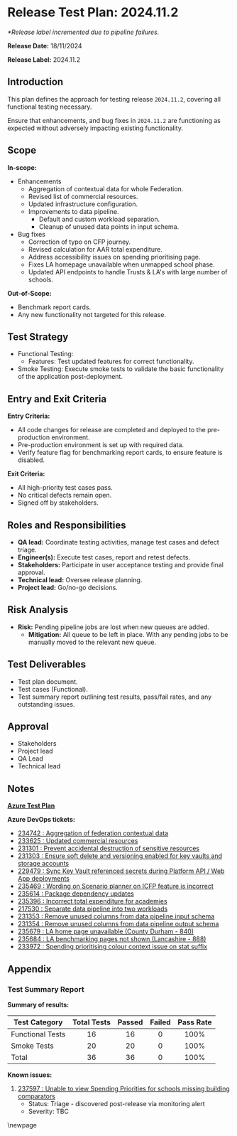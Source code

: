 # Release Test Plan: 2024.11.2

_*Release label incremented due to pipeline failures._

**Release Date:** 18/11/2024

**Release Label:** 2024.11.2

## Introduction

This plan defines the approach for testing release `2024.11.2`, covering all functional testing necessary.

Ensure that enhancements, and bug fixes in `2024.11.2` are functioning as expected without adversely impacting existing
functionality.

## Scope

**In-scope:**

- Enhancements
  - Aggregation of contextual data for whole Federation.
  - Revised list of commercial resources.
  - Updated infrastructure configuration.
  - Improvements to data pipeline.
    - Default and custom workload separation.
    - Cleanup of unused data points in input schema.
- Bug fixes
  - Correction of typo on CFP journey.
  - Revised calculation for AAR total expenditure.
  - Address accessibility issues on spending prioritising page.
  - Fixes LA homepage unavailable when unmapped school phase.
  - Updated API endpoints to handle Trusts & LA's with large number of schools.

**Out-of-Scope:**

- Benchmark report cards.
- Any new functionality not targeted for this release.

## Test Strategy

- Functional Testing:
  - Features: Test updated features for correct functionality.
- Smoke Testing: Execute smoke tests to validate the basic functionality of the application post-deployment.

## Entry and Exit Criteria

**Entry Criteria:**

- All code changes for release are completed and deployed to the pre-production environment.
- Pre-production environment is set up with required data.
- Verify feature flag for benchmarking report cards, to ensure feature is disabled.

**Exit Criteria:**

- All high-priority test cases pass.
- No critical defects remain open.
- Signed off by stakeholders.

## Roles and Responsibilities

- **QA lead:** Coordinate testing activities, manage test cases and defect triage.
- **Engineer(s):** Execute test cases, report and retest defects.
- **Stakeholders:** Participate in user acceptance testing and provide final approval.
- **Technical lead:** Oversee release planning.
- **Project lead:** Go/no-go decisions.

## Risk Analysis

- **Risk:** Pending pipeline jobs are lost when new queues are added.
  - **Mitigation:** All queue to be left in place. With any pending jobs to be manually moved to the relevant new queue.

## Test Deliverables

- Test plan document.
- Test cases (Functional).
- Test summary report outlining test results, pass/fail rates, and any outstanding issues.

## Approval

- Stakeholders
- Project lead
- QA Lead
- Technical lead

## Notes

**[Azure Test Plan](https://dfe-ssp.visualstudio.com/s198-DfE-Benchmarking-service/_testPlans/define?planId=237478&suiteId=237479)**

**Azure DevOps tickets:**

- [234742 : Aggregation of federation contextual data](https://dfe-ssp.visualstudio.com/s198-DfE-Benchmarking-service/_workitems/edit/234742)
- [233625 : Updated commercial resources](https://dfe-ssp.visualstudio.com/s198-DfE-Benchmarking-service/_workitems/edit/233625)
- [231301 : Prevent accidental destruction of sensitive resources](https://dfe-ssp.visualstudio.com/s198-DfE-Benchmarking-service/_workitems/edit/231301)
- [231303 : Ensure soft delete and versioning enabled for key vaults and storage accounts](https://dfe-ssp.visualstudio.com/s198-DfE-Benchmarking-service/_workitems/edit/231303)
- [229479 : Sync Key Vault referenced secrets during Platform API / Web App deployments](https://dfe-ssp.visualstudio.com/s198-DfE-Benchmarking-service/_workitems/edit/229479)
- [235469 : Wording on Scenario planner on ICFP feature is incorrect](https://dfe-ssp.visualstudio.com/s198-DfE-Benchmarking-service/_workitems/edit/235469)
- [235614 : Package dependency updates](https://dfe-ssp.visualstudio.com/s198-DfE-Benchmarking-service/_workitems/edit/235614)
- [235396 : Incorrect total expenditure for academies](https://dfe-ssp.visualstudio.com/s198-DfE-Benchmarking-service/_workitems/edit/235396)
- [217530 : Separate data pipeline into two workloads](https://dfe-ssp.visualstudio.com/s198-DfE-Benchmarking-service/_workitems/edit/217530)
- [231353 : Remove unused columns from data pipeline input schema](https://dfe-ssp.visualstudio.com/s198-DfE-Benchmarking-service/_workitems/edit/231353)
- [231354 : Remove unused columns from data pipeline output schema](https://dfe-ssp.visualstudio.com/s198-DfE-Benchmarking-service/_workitems/edit/231354)
- [235679 : LA home page unavailable (County Durham - 840)](https://dfe-ssp.visualstudio.com/s198-DfE-Benchmarking-service/_workitems/edit/235679)
- [235684 : LA benchmarking pages not shown (Lancashire - 888)](https://dfe-ssp.visualstudio.com/s198-DfE-Benchmarking-service/_workitems/edit/235684)
- [233972 : Spending prioritising colour context issue on stat suffix](https://dfe-ssp.visualstudio.com/s198-DfE-Benchmarking-service/_workitems/edit/233972)

## Appendix

### Test Summary Report

**Summary of results:**

| Test Category    | Total Tests | Passed | Failed | Pass Rate |
|------------------|:-----------:|:------:|:------:|:---------:|
| Functional Tests |     16      |   16   |   0    |   100%    |
| Smoke Tests      |     20      |   20   |   0    |   100%    |
| Total            |     36      |   36   |   0    |   100%    |

**Known issues:**

1. [237597 : Unable to view Spending Priorities for schools missing building comparators](https://dfe-ssp.visualstudio.com/s198-DfE-Benchmarking-service/_workitems/edit/237597)
   - Status: Triage - discovered post-release via monitoring alert
   - Severity: TBC

<!-- Leave the rest of this page blank -->
\newpage
